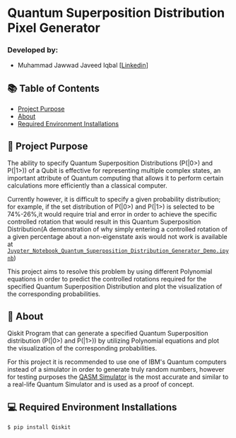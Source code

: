 # Quantum Superposition Distribution Pixel Generator

### Developed by:

 - Muhammad Jawwad Javeed Iqbal [[Linkedin](https://linkedin.com/in/jawwad-javeed/)]


## 📚 Table of Contents

* [Project Purpose](#-project-purpose)
* [About](#-about)
* [Required Environment Installations](#-required-environment-installations)

## 📘 Project Purpose

The ability to specify Quantum Superposition Distributions (P(|0>) and P(|1>)) of a Qubit is effective for representing multiple complex states, an important attribute of Quantum computing that allows it to perform certain calculations more efficiently than a classical computer.

Currently however, it is difficult to specify a given probability distribution; for example, if the set distribution of P(|0>) and P(|1>) is selected to be 74%-26%,it would require trial and error in order to achieve the specific controlled rotation that would result in this Quantum Superposition Distribution(A demonstration of why simply entering a controlled rotation of a given percentage about a non-eigenstate axis would not work is available at [`Juypter_Notebook_Quantum_Superposition_Distribution_Generator_Demo.ipynb`](https://github.com/J2304789/Quantum-Superposition-Distribution-Generator/blob/main/Juypter_Notebook_Quantum_Superposition_Distribution_Generator/Juypter_Notebook_Quantum_Superposition_Distribution_Generator_Demo.ipynb))

This project aims to resolve this problem by using different Polynomial equations in order to predict the controlled rotations required for the specified Quantum Superposition Distribution and plot the visualization of the corresponding probabilities.

## 📄 About

Qiskit Program that can generate a specified Quantum Superposition distribution (P(|0>) and P(|1>)) by utilizing Polynomial equations and plot the visualization of the corresponding probabilities.

For this project it is recommended to use one of IBM's Quantum computers instead of a simulator in order to generate truly random numbers, however for testing purposes the [QASM Simulator](https://qiskit.org/documentation/stubs/qiskit.providers.aer.QasmSimulator.html#qasmsimulator) is the most accurate and similar to a real-life Quantum Simulator and is used as a proof of concept.


## 💻 Required Environment Installations

```
$ pip install Qiskit

``` 
